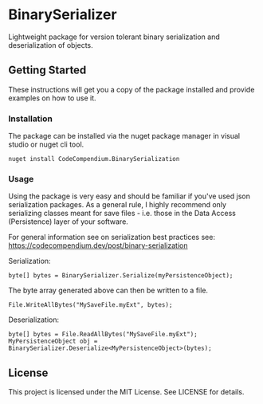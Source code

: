 # BinarySerializer
Lightweight package for version tolerant binary serialization and deserialization of objects.

## Getting Started
These instructions will get you a copy of the package installed and provide examples on how to use it.

### Installation
The package can be installed via the nuget package manager in visual studio or nuget cli tool.
```
nuget install CodeCompendium.BinarySerialization
```

### Usage
Using the package is very easy and should be familiar if you've used json serialization packages.
As a general rule, I highly recommend only serializing classes meant for save files - i.e. those in the Data Access (Persistence) layer of your software.

For general information see on serialization best practices see:
https://codecompendium.dev/post/binary-serialization

Serialization:
```
byte[] bytes = BinarySerializer.Serialize(myPersistenceObject);
```
The byte array generated above can then be written to a file.
```
File.WriteAllBytes("MySaveFile.myExt", bytes);
```

Deserialization:
```
byte[] bytes = File.ReadAllBytes("MySaveFile.myExt");
MyPersistenceObject obj = BinarySerializer.Deserialize<MyPersistenceObject>(bytes);
```

## License
This project is licensed under the MIT License. See LICENSE for details.
